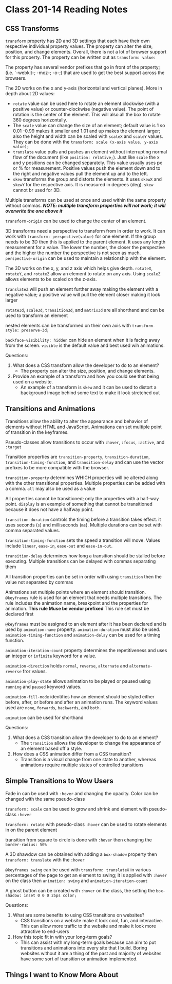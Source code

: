 # Class 201-14 Reading Notes

## CSS Transforms

`transform` property has 2D and 3D settings that each have their own respective individual property values. The property can alter the size, position, and change elements. Overall, there is not a lot of browser support for this property.
The property can be written out as `transform: value:`

The property has several vendor prefixes that go in front of the property; (i.e. `-webkit-; -moz-; -o-;) that are used to get the best support across the browsers.

The 2D works on the x and y-axis (horizontal and vertical planes). More in depth about 2D values:

* `rotate` value can be used here to rotate an element clockwise (with a positive value) or counter-clockwise (negative value). The point of rotation is the center of the element. This will also all the box to rotate 360 degrees horizontally.
* The `scale` value can change the size of an element; default value is 1 so 0.01 -0.99 makes it smaller and 1.01 and up makes the element larger; also the height and width can be scaled with `scaleX` and `scaleY` values. They can be done with the `transform: scale (x-axis value, y-axis value);`
* `translate` value pulls and pushes an element without interrupting normal flow of the document (like `position: relative;`). Just like `scale` the x and y positions can be changed separately. This value usually uses px or % for measurement. Positive values push the element down and to the right and negative values pull the element up and to the left.
* `skew` transforms the group and distorts the elements. It uses `skewX` and `skewY` for the respective axis. It is measured in degrees (deg). `skew` cannot br used for 3D.

Multiple transforms can be used at once and used within the same property without commas. ***NOTE: multiple transform properties will not work; it will overwrite the one above it***

`transform-origin` can be used to change the center of an element.

3D transforms need a perspective to transform from in order to work. It can work with `transform: perspective(value)` for one element. If the group needs to be 3D then this is applied to the parent element. It uses any length measurement for a value. The lower the number, the closer the perspective and the higher the number the perspective is not seen as much. `perspective-origin` can be used to maintain a relationship with the element.

The 3D works on the x, y, and z axis which helps give depth. `rotateX`, `rotateY`, and `rotateZ` allow an element to rotate on any axis. Using `scaleZ` allows elements to be scaled on the z-axis.

`translateZ` will push an element further away making the element with a negative value; a positive value will pull the element closer making it look larger

`rotate3d`, `scale3d`, `transition3d`, and `matrix3d` are all shorthand and can be used to transform an element

nested elements can be transformed on their own axis with `transform-style: preserve-3d;`

`backface-visibility: hidden` can hide an element when it is facing away from the screen. `visible` is the default value and best used wih animations.

Questions:

1. What does a CSS transform allow the developer to do to an element?
    * The property can alter the size, position, and change elements.
2. Provide an example of a transform and how you could see that being used on a website.
    * An example of a transform is `skew` and it can be used to distort a background image behind some text to make it look stretched out

## Transitions and Animations

Transitions allow the ability to alter the appearance and behavior of elements without HTML and JavaScript. Animations can set multiple point of transition in the keyframes.

Pseudo-classes allow transitions to occur with `:hover`, `:focus`, `:active`, and `:target`

Transition properties are `transition-property`, `transition-duration`, `transition-timing-function`, and `transition-delay` and can use the vector prefixes to be more compatible with the browser.

`transition-property` determines WHICH properties will be altered along with the other transitional properties. Multiple properties can be added with a comma. `all` may also be used as a value

All properties cannot be transitioned; only the properties with a half-way point. `display` is an example of something that cannot be transitioned because it does not have a halfway point.

`transition-duration` controls the timing before a transition takes effect. it uses seconds (`s`) and milliseconds (`ms`). Multiple durations can be set with comma separated values.

`transition-timing-function` sets the speed a transition will move. Values include `linear`, `ease-in`, `ease-out` and `ease-in-out`.

`transition-delay` determines how long a transition should be stalled before executing. Multiple transitions can be delayed with commas separating them

All transition properties can be set in order with using `transition` then the value not separated by commas

Animations set multiple points where an element should transition. `@keyframes` rule is used for an element that needs multiple transitions. The rule includes the animation name, breakpoint and the properties for animation. **This rule Muse be vendor prefixed** This rule set must be declared first

`@keyframes` must be assigned to an element after it has been declared and is used by `animation-name` property. `animation-duration` must also be used. `animation-timing-function` and `animation-delay` can be used for a timing function.

`animation-iteration-count` property determines the repetitiveness and uses an integer or `infinite` keyword for a value.

`animation-direction` holds `normal`, `reverse`, `alternate` and `alternate-reverse` fror values.

`animation-play-state` allows animation to be played or paused using `running` and `paused` keyword values.

`animation-fill-mode` identifies how an element should be styled either before, after, or before and after an animation runs. The keyword values used are `none`, `forwards`, `backwards`, and `both`.

`animation` can be used for shorthand

Questions:

1. What does a CSS transition allow the developer to do to an element?
    * The `transition` allows the developer to change the appearance of an element based off a style.
2. How does a CSS animation differ from a CSS transition?
    * Transition is a visual change from one state to another, whereas animations require multiple states of controlled transitions

## Simple Transitions to Wow Users

Fade in can be used with `:hover` and changing the opacity. Color can be changed with the same pseudo-class

`transform: scale` can be used to grow and shrink and element with pseudo-class `:hover`

`transform: rotate` with pseudo-class `:hover` can be used to rotate elements in on the parent element

transition from square to circle is done with `:hover` then changing the `border-radius: 50%`

A 3D shawdow can be obtained with adding a `box-shadow` property then `transform: translate` with the `:hover`

`@keyframes swing` can be used with `transform: translateX` in various percentages of the page to get an element to swing; it is applied with `:hover` on the class then `animation: swing` and `animation-iteration-count`

A ghost button can be created with `:hover` on the class, the setting the `box-shadow: inset 0 0 0 25ps color;`

Questions:

1. What are some benefits to using CSS transitions on websites?
    * CSS transitions on a website make it look cool, fun, and interactive. This can allow more traffic to the website and make it look more attractive to end-users
2. How this topic fit in with your long-term goals?
    * This can assist with my long-term goals because can aim to put transitions and animations into every site that I build. Boring websites without it are a thing of the past and majority of websites have some sort of transition or animation implemented.


## Things I want to Know More About
